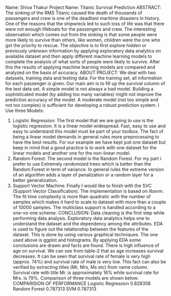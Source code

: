 Name: Shiva Thakur 
Project Name: Titanic Survival Prediction 
ABSTRACT: The sinking of the RMS Titanic caused the death of thousands of passengers and crew is  one  of  the  deadliest  maritime disasters in history. One of the reasons that the shipwreck led to such loss of life was that there were not  enough lifeboats for the  passengers  and  crew.  The interesting  observation which comes out from the  sinking is that some  people were more likely to survive than others, like women, children were the one who got the priority to rescue. The objective is to first explore hidden or previously  unknown  information  by applying exploratory data analytics on available  dataset and then apply different machine learning models to complete the analysis of what sorts of people were likely to survive. After this the results  of  applying  machine  learning  models  are compared and analyzed on the basis of accuracy.  ABOUT PROJECT: We deal with two datasets, training data and testing data. For the training set, all information for each passenger is given. Our main aim is to fill up the survival column of the test data set. A simple model is not always a bad model. Building a sophisticated model (by adding too many variables) might not improve the prediction accuracy of the model. A moderate model (not too simple and not too complex) is sufficient for developing a robust prediction system. 
I Use three Models: 
1. Logistic Regression: The first model that we are going to use is the logistic regression. It is a linear model widespread. Fast, easy to use and easy to understand this model must be part of your toolbox. The fact of being a linear model demands in general rules more preprocessing to have the best results. For our example we have kept just one dataset but keep in mind that a good practice is to work with one dataset for the linear models and another one for the non-linear model.
2. Random Forest: The second model is the Random Forest. For my part i prefer to use Extremely randomized trees which is better than the Random Forest in term of variance. In general rules the extreme version of an algorithm adds a layer of penalization or a random layer for a better generalization.
3. Support Vector Machine: Finally I would like to finish with the SVC (Support Vector Classification). The implementation is based on libsvm. The fit time complexity is more than quadratic with the number of samples which makes it hard to scale to dataset with more than a couple of 10000 samples. The multiclass support is handled according to a one-vs-one scheme. 
CONCLUSION: Data cleaning is the first step while performing data analysis. Exploratory data analytics helps one to understand the dataset and  the  dependency  among  the  attributes.  EDA  is used  to figure out the relationship between the features of the dataset. This is done  by using various  graphical techniques.  The one used above is ggplot and histograms.  By applying EDA some conclusions are drawn and facts  are found.  There is high influence of age  on survival. We can see from table-2 that as age increases survival decreases. It  can  be  seen  that  survival  rate  of  female  is  very  high (approx. 74%) and survival rate of male is very low. This fact can  also  be verified  by  extracting  titles  (Mr, Mrs,  Ms  etc) from  name  column.  Survival  rate  with  title  Mr.  is approximately 16% while survival rate for Mrs. is 79%. Comparison of three models are shown below.
COMPARISION OF PERFORMANCE Logistic Regression 0.828358 Random Forest 0.787313 SVM 0.787313 
 
 
 
